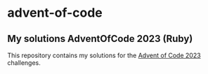 # advent-of-code

## My solutions AdventOfCode 2023 (Ruby)

This repository contains my solutions for the [Advent of Code 2023](https://adventofcode.com/2023) challenges.
